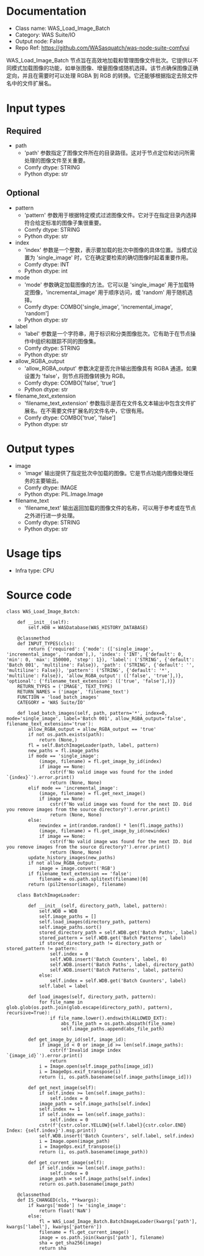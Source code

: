 # Documentation
- Class name: WAS_Load_Image_Batch
- Category: WAS Suite/IO
- Output node: False
- Repo Ref: https://github.com/WASasquatch/was-node-suite-comfyui

WAS_Load_Image_Batch 节点旨在高效地加载和管理图像文件批次。它提供以不同模式加载图像的功能，如单张图像、增量图像或随机选择。该节点确保图像正确定向，并且在需要时可以处理 RGBA 到 RGB 的转换。它还能够根据指定去除文件名中的文件扩展名。

# Input types
## Required
- path
    - 'path' 参数指定了图像文件所在的目录路径。这对于节点定位和访问所需处理的图像文件至关重要。
    - Comfy dtype: STRING
    - Python dtype: str
## Optional
- pattern
    - 'pattern' 参数用于根据特定模式过滤图像文件。它对于在指定目录内选择符合给定标准的图像子集很重要。
    - Comfy dtype: STRING
    - Python dtype: str
- index
    - 'index' 参数是一个整数，表示要加载的批次中图像的具体位置。当模式设置为 'single_image' 时，它在确定要检索的确切图像时起着重要作用。
    - Comfy dtype: INT
    - Python dtype: int
- mode
    - 'mode' 参数确定加载图像的方法。它可以是 'single_image' 用于加载特定图像，'incremental_image' 用于顺序访问，或 'random' 用于随机选择。
    - Comfy dtype: COMBO['single_image', 'incremental_image', 'random']
    - Python dtype: str
- label
    - 'label' 参数是一个字符串，用于标识和分类图像批次。它有助于在节点操作中组织和跟踪不同的图像集。
    - Comfy dtype: STRING
    - Python dtype: str
- allow_RGBA_output
    - 'allow_RGBA_output' 参数决定是否允许输出图像具有 RGBA 通道。如果设置为 'false'，则节点将图像转换为 RGB。
    - Comfy dtype: COMBO['false', 'true']
    - Python dtype: str
- filename_text_extension
    - 'filename_text_extension' 参数指示是否在文件名文本输出中包含文件扩展名。在不需要文件扩展名的文件名中，它很有用。
    - Comfy dtype: COMBO['true', 'false']
    - Python dtype: str

# Output types
- image
    - 'image' 输出提供了指定批次中加载的图像。它是节点功能内图像处理任务的主要输出。
    - Comfy dtype: IMAGE
    - Python dtype: PIL.Image.Image
- filename_text
    - 'filename_text' 输出返回加载的图像文件的名称，可以用于参考或在节点之外进行进一步处理。
    - Comfy dtype: STRING
    - Python dtype: str

# Usage tips
- Infra type: CPU

# Source code
```
class WAS_Load_Image_Batch:

    def __init__(self):
        self.HDB = WASDatabase(WAS_HISTORY_DATABASE)

    @classmethod
    def INPUT_TYPES(cls):
        return {'required': {'mode': (['single_image', 'incremental_image', 'random'],), 'index': ('INT', {'default': 0, 'min': 0, 'max': 150000, 'step': 1}), 'label': ('STRING', {'default': 'Batch 001', 'multiline': False}), 'path': ('STRING', {'default': '', 'multiline': False}), 'pattern': ('STRING', {'default': '*', 'multiline': False}), 'allow_RGBA_output': (['false', 'true'],)}, 'optional': {'filename_text_extension': (['true', 'false'],)}}
    RETURN_TYPES = ('IMAGE', TEXT_TYPE)
    RETURN_NAMES = ('image', 'filename_text')
    FUNCTION = 'load_batch_images'
    CATEGORY = 'WAS Suite/IO'

    def load_batch_images(self, path, pattern='*', index=0, mode='single_image', label='Batch 001', allow_RGBA_output='false', filename_text_extension='true'):
        allow_RGBA_output = allow_RGBA_output == 'true'
        if not os.path.exists(path):
            return (None,)
        fl = self.BatchImageLoader(path, label, pattern)
        new_paths = fl.image_paths
        if mode == 'single_image':
            (image, filename) = fl.get_image_by_id(index)
            if image == None:
                cstr(f'No valid image was found for the inded `{index}`').error.print()
                return (None, None)
        elif mode == 'incremental_image':
            (image, filename) = fl.get_next_image()
            if image == None:
                cstr(f'No valid image was found for the next ID. Did you remove images from the source directory?').error.print()
                return (None, None)
        else:
            newindex = int(random.random() * len(fl.image_paths))
            (image, filename) = fl.get_image_by_id(newindex)
            if image == None:
                cstr(f'No valid image was found for the next ID. Did you remove images from the source directory?').error.print()
                return (None, None)
        update_history_images(new_paths)
        if not allow_RGBA_output:
            image = image.convert('RGB')
        if filename_text_extension == 'false':
            filename = os.path.splitext(filename)[0]
        return (pil2tensor(image), filename)

    class BatchImageLoader:

        def __init__(self, directory_path, label, pattern):
            self.WDB = WDB
            self.image_paths = []
            self.load_images(directory_path, pattern)
            self.image_paths.sort()
            stored_directory_path = self.WDB.get('Batch Paths', label)
            stored_pattern = self.WDB.get('Batch Patterns', label)
            if stored_directory_path != directory_path or stored_pattern != pattern:
                self.index = 0
                self.WDB.insert('Batch Counters', label, 0)
                self.WDB.insert('Batch Paths', label, directory_path)
                self.WDB.insert('Batch Patterns', label, pattern)
            else:
                self.index = self.WDB.get('Batch Counters', label)
            self.label = label

        def load_images(self, directory_path, pattern):
            for file_name in glob.glob(os.path.join(glob.escape(directory_path), pattern), recursive=True):
                if file_name.lower().endswith(ALLOWED_EXT):
                    abs_file_path = os.path.abspath(file_name)
                    self.image_paths.append(abs_file_path)

        def get_image_by_id(self, image_id):
            if image_id < 0 or image_id >= len(self.image_paths):
                cstr(f'Invalid image index `{image_id}`').error.print()
                return
            i = Image.open(self.image_paths[image_id])
            i = ImageOps.exif_transpose(i)
            return (i, os.path.basename(self.image_paths[image_id]))

        def get_next_image(self):
            if self.index >= len(self.image_paths):
                self.index = 0
            image_path = self.image_paths[self.index]
            self.index += 1
            if self.index == len(self.image_paths):
                self.index = 0
            cstr(f'{cstr.color.YELLOW}{self.label}{cstr.color.END} Index: {self.index}').msg.print()
            self.WDB.insert('Batch Counters', self.label, self.index)
            i = Image.open(image_path)
            i = ImageOps.exif_transpose(i)
            return (i, os.path.basename(image_path))

        def get_current_image(self):
            if self.index >= len(self.image_paths):
                self.index = 0
            image_path = self.image_paths[self.index]
            return os.path.basename(image_path)

    @classmethod
    def IS_CHANGED(cls, **kwargs):
        if kwargs['mode'] != 'single_image':
            return float('NaN')
        else:
            fl = WAS_Load_Image_Batch.BatchImageLoader(kwargs['path'], kwargs['label'], kwargs['pattern'])
            filename = fl.get_current_image()
            image = os.path.join(kwargs['path'], filename)
            sha = get_sha256(image)
            return sha
```